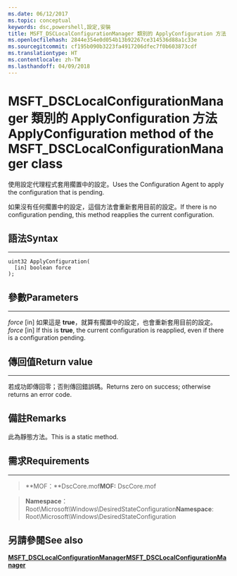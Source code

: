 ```yaml
---
ms.date: 06/12/2017
ms.topic: conceptual
keywords: dsc,powershell,設定,安裝
title: MSFT_DSCLocalConfigurationManager 類別的 ApplyConfiguration 方法
ms.openlocfilehash: 2844e354e0d054b13b92267ce314536d88a1c33e
ms.sourcegitcommit: cf195b090b3223fa4917206dfec7f0b603873cdf
ms.translationtype: HT
ms.contentlocale: zh-TW
ms.lasthandoff: 04/09/2018
---
```

# <a name="applyconfiguration-method-of-the-msftdsclocalconfigurationmanager-class"></a><span data-ttu-id="48c95-103">MSFT_DSCLocalConfigurationManager 類別的 ApplyConfiguration 方法</span><span class="sxs-lookup"><span data-stu-id="48c95-103">ApplyConfiguration method of the MSFT_DSCLocalConfigurationManager class</span></span>

<span data-ttu-id="48c95-104">使用設定代理程式套用擱置中的設定。</span><span class="sxs-lookup"><span data-stu-id="48c95-104">Uses the Configuration Agent to apply the configuration that is pending.</span></span>

<span data-ttu-id="48c95-105">如果沒有任何擱置中的設定，這個方法會重新套用目前的設定。</span><span class="sxs-lookup"><span data-stu-id="48c95-105">If there is no configuration pending, this method reapplies the current configuration.</span></span>


## <a name="syntax"></a><span data-ttu-id="48c95-106">語法</span><span class="sxs-lookup"><span data-stu-id="48c95-106">Syntax</span></span>
------

```mof
uint32 ApplyConfiguration(
  [in] boolean force
);
```

## <a name="parameters"></a><span data-ttu-id="48c95-107">參數</span><span class="sxs-lookup"><span data-stu-id="48c95-107">Parameters</span></span>
----------

<span data-ttu-id="48c95-108">*force* \[in\] 如果這是 **true**，就算有擱置中的設定，也會重新套用目前的設定。</span><span class="sxs-lookup"><span data-stu-id="48c95-108">*force* \[in\] If this is **true**, the current configuration is reapplied, even if there is a configuration pending.</span></span>

## <a name="return-value"></a><span data-ttu-id="48c95-109">傳回值</span><span class="sxs-lookup"><span data-stu-id="48c95-109">Return value</span></span>
------------

<span data-ttu-id="48c95-110">若成功即傳回零；否則傳回錯誤碼。</span><span class="sxs-lookup"><span data-stu-id="48c95-110">Returns zero on success; otherwise returns an error code.</span></span>

## <a name="remarks"></a><span data-ttu-id="48c95-111">備註</span><span class="sxs-lookup"><span data-stu-id="48c95-111">Remarks</span></span>

<span data-ttu-id="48c95-112">此為靜態方法。</span><span class="sxs-lookup"><span data-stu-id="48c95-112">This is a static method.</span></span>

## <a name="requirements"></a><span data-ttu-id="48c95-113">需求</span><span class="sxs-lookup"><span data-stu-id="48c95-113">Requirements</span></span>
------------
><span data-ttu-id="48c95-114">**MOF：**DscCore.mof</span><span class="sxs-lookup"><span data-stu-id="48c95-114">**MOF:** DscCore.mof</span></span>

><span data-ttu-id="48c95-115">**Namespace**：Root\Microsoft\Windows\DesiredStateConfiguration</span><span class="sxs-lookup"><span data-stu-id="48c95-115">**Namespace**: Root\Microsoft\Windows\DesiredStateConfiguration</span></span>


## <a name="see-also"></a><span data-ttu-id="48c95-116">另請參閱</span><span class="sxs-lookup"><span data-stu-id="48c95-116">See also</span></span>


[<span data-ttu-id="48c95-117">**MSFT_DSCLocalConfigurationManager**</span><span class="sxs-lookup"><span data-stu-id="48c95-117">**MSFT_DSCLocalConfigurationManager**</span></span>](msft-dsclocalconfigurationmanager.md)